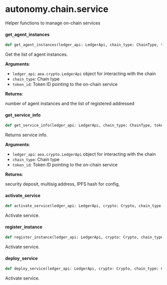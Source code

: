 <a id="autonomy.chain.service"></a>

# autonomy.chain.service

Helper functions to manage on-chain services

<a id="autonomy.chain.service.get_agent_instances"></a>

#### get`_`agent`_`instances

```python
def get_agent_instances(ledger_api: LedgerApi, chain_type: ChainType, token_id: int) -> Dict
```

Get the list of agent instances.

**Arguments**:

- `ledger_api`: `aea.crypto.LedgerApi` object for interacting with the chain
- `chain_type`: Chain type
- `token_id`: Token ID pointing to the on-chain service

**Returns**:

number of agent instances and the list of registered addressed

<a id="autonomy.chain.service.get_service_info"></a>

#### get`_`service`_`info

```python
def get_service_info(ledger_api: LedgerApi, chain_type: ChainType, token_id: int) -> ServiceInfo
```

Returns service info.

**Arguments**:

- `ledger_api`: `aea.crypto.LedgerApi` object for interacting with the chain
- `chain_type`: Chain type
- `token_id`: Token ID pointing to the on-chain service

**Returns**:

security deposit, multisig address, IPFS hash for config,

<a id="autonomy.chain.service.activate_service"></a>

#### activate`_`service

```python
def activate_service(ledger_api: LedgerApi, crypto: Crypto, chain_type: ChainType, service_id: int) -> None
```

Activate service.

<a id="autonomy.chain.service.register_instance"></a>

#### register`_`instance

```python
def register_instance(ledger_api: LedgerApi, crypto: Crypto, chain_type: ChainType, service_id: int, instance: str, agent_id: int) -> None
```

Activate service.

<a id="autonomy.chain.service.deploy_service"></a>

#### deploy`_`service

```python
def deploy_service(ledger_api: LedgerApi, crypto: Crypto, chain_type: ChainType, service_id: int, deployment_payload: Optional[str] = None) -> None
```

Activate service.

